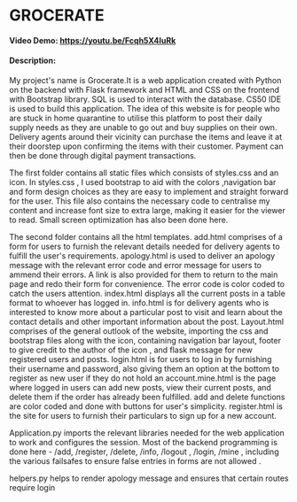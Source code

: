 # GROCERATE
#### Video Demo: https://youtu.be/Fcqh5X4IuRk
#### Description:
 My project's name is Grocerate.It is a web application created with Python on the backend with Flask framework and HTML and CSS on the frontend with Bootstrap library. SQL is used to interact with the database. CS50 IDE is used to build this application.
 The idea of this website is for people who are stuck in home quarantine to utilise this platform to post their daily supply needs as they
 are unable to go out and buy supplies on their own. Delivery agents around their vicinity can purchase the items and leave it at their doorstep
 upon confirming the items with their customer. Payment can then be done through digital payment transactions.

 The first folder contains all static files which consists of styles.css and an icon. In styles.css , I used bootstrap to aid with the colors
 ,navigation bar and form design choices as they are easy to implement and straight forward for the user. This file also contains the necessary code
 to centralise my content and increase font size to extra large, making it easier for the viewer to read. Small screen optimization has also been done here.

 The second folder contains all the html templates. add.html comprises of a form for users to furnish the relevant details needed for delivery agents to
 fulfill the user's requirements. apology.html is used to deliver an apology message with the relevant error code and error message for users to ammend their
 errors. A link is also provided for them to return to the main page and redo their form for convenience. The error code is color coded to catch the users
 attention. index.html displays all the current posts in a table format to whoever has logged in. info.html is for delivery agents who is interested to know
 more about a particular post to visit and learn about the contact details and other important information about the post.
 Layout.html comprises of the general outlook of the website, importing the css and bootstrap files along with the icon, containing navigation bar layout,
 footer to give credit to the author of the icon , and flask message for new registered users and posts. login.html is for users to log in by furnishing their username
 and password, also giving them an option at the bottom to register as new user if they do not hold an account.mine.html is the page where logged in users can add new posts,
 view their current posts, and delete them if the order has already been fulfilled. add and delete functions are color coded and done with buttons for user's simplicity.
 register.html is the site for users to furnish their particulars to sign up for a new account.

 Application.py imports the relevant libraries needed for the web application to work and configures the session. Most of the backend programming
 is done here - /add, /register, /delete, /info, /logout , /login, /mine , including the various failsafes to ensure false entries in forms are not allowed .

 helpers.py helps to render apology message and ensures that certain routes require login
